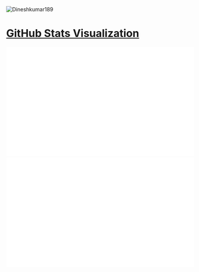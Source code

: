 <img src="https://camo.githubusercontent.com/17841015fa6350dfaf6c4873bc79b93af771b7a9dae69a2a239bf1b8d95dd50f/68747470733a2f2f6b6f6d617265762e636f6d2f67687076632f3f757365726e616d653d7368756d62756c266c6162656c3d566965777326636f6c6f723d626c7565267374796c653d706c6173746963" alt="Dineshkumar189" data-canonical-src="https://komarev.com/ghpvc/?username=Dineshkumar189&amp;label=Views&amp;color=blue&amp;style=plastic" style="max-width: 100%;">

# [GitHub Stats Visualization](https://github.com/jstrieb/github-stats)

<a href="https://github.com/jstrieb/github-stats">
<img src="https://github.com/Dineshkumar189/Dineshkumar189/blob/master/generated/overview.svg#gh-dark-mode-only"/>
<img src="https://github.com/Dineshkumar189/Dineshkumar189/blob/master/generated/languages.svg#gh-dark-mode-only"/>
</a>


